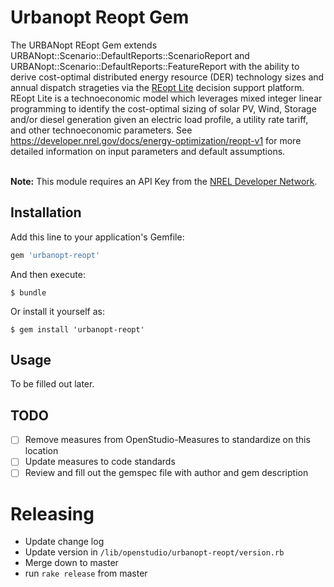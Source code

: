 # Urbanopt Reopt Gem

The URBANopt REopt Gem extends URBANopt::Scenario::DefaultReports::ScenarioReport and URBANopt::Scenario::DefaultReports::FeatureReport with the ability to derive cost-optimal distributed energy resource (DER) technology sizes and annual dispatch strageties via the [REopt Lite](https://reopt.nrel.gov/tool) decision support platform. 
REopt Lite is a technoeconomic model which leverages mixed integer linear programming to identify the cost-optimal sizing of solar PV, Wind, Storage and/or diesel generation given an electric load profile, a utility rate tariff, and other technoeconomic parameters. See https://developer.nrel.gov/docs/energy-optimization/reopt-v1 for more detailed information on input parameters and default assumptions. 

<br><b>Note:</b> This module requires an API Key from the [NREL Developer Network](https://developer.nrel.gov/).

## Installation

Add this line to your application's Gemfile:

```ruby
gem 'urbanopt-reopt'
```

And then execute:

    $ bundle

Or install it yourself as:

    $ gem install 'urbanopt-reopt'

## Usage

To be filled out later. 

## TODO

- [ ] Remove measures from OpenStudio-Measures to standardize on this location
- [ ] Update measures to code standards
- [ ] Review and fill out the gemspec file with author and gem description

# Releasing

* Update change log
* Update version in `/lib/openstudio/urbanopt-reopt/version.rb`
* Merge down to master
* run `rake release` from master
